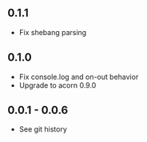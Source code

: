 ## 0.1.1
* Fix shebang parsing

## 0.1.0
* Fix console.log and on-out behavior
* Upgrade to acorn 0.9.0

## 0.0.1 - 0.0.6
* See git history
